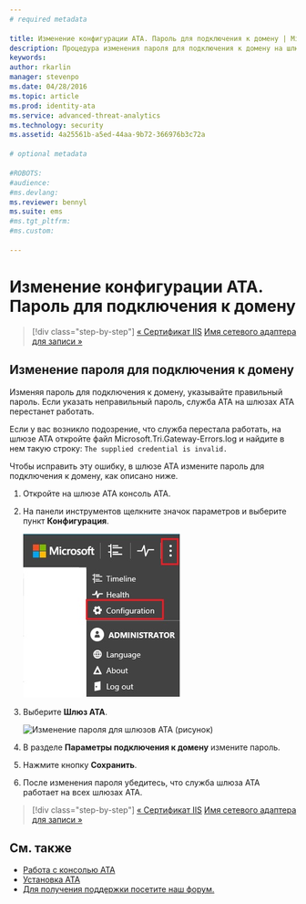 ```yaml
---
# required metadata

title: Изменение конфигурации ATA. Пароль для подключения к домену | Microsoft Advanced Threat Analytics
description: Процедура изменения пароля для подключения к домену на шлюзе ATA.
keywords:
author: rkarlin
manager: stevenpo
ms.date: 04/28/2016
ms.topic: article
ms.prod: identity-ata
ms.service: advanced-threat-analytics
ms.technology: security
ms.assetid: 4a25561b-a5ed-44aa-9b72-366976b3c72a

# optional metadata

#ROBOTS:
#audience:
#ms.devlang:
ms.reviewer: bennyl
ms.suite: ems
#ms.tgt_pltfrm:
#ms.custom:

---
```


# Изменение конфигурации ATA. Пароль для подключения к домену

>[!div class="step-by-step"]
[« Сертификат IIS](modifying-ata-config-iiscert.md)
[Имя сетевого адаптера для записи »](modifying-ata-config-nicname.md)

## Изменение пароля для подключения к домену
Изменяя пароль для подключения к домену, указывайте правильный пароль. Если указать неправильный пароль, служба ATA на шлюзах ATA перестанет работать.

Если у вас возникло подозрение, что служба перестала работать, на шлюзе ATA откройте файл Microsoft.Tri.Gateway-Errors.log и найдите в нем такую строку:
`The supplied credential is invalid.`

Чтобы исправить эту ошибку, в шлюзе ATA измените пароль для подключения к домену, как описано ниже.

1.  Откройте на шлюзе ATA консоль ATA.

2.  На панели инструментов щелкните значок параметров и выберите пункт **Конфигурация**.

    ![Значок параметров конфигурации ATA](media/ATA-config-icon.JPG)

3.  Выберите **Шлюз ATA**.

    ![Изменение пароля для шлюзов ATA (рисунок)](media/ATA-GW-change-DC-password.JPG)

4.  В разделе **Параметры подключения к домену** измените пароль.

5.  Нажмите кнопку **Сохранить**.

6.  После изменения пароля убедитесь, что служба шлюза ATA работает на всех шлюзах ATA.

>[!div class="step-by-step"]
[« Сертификат IIS](modifying-ata-config-iiscert.md)
[Имя сетевого адаптера для записи »](modifying-ata-config-nicname.md)

## См. также
- [Работа с консолью ATA](/advanced-threat-analytics/understand/working-with-ata-console)
- [Установка ATA](install-ata.md)
- [Для получения поддержки посетите наш форум.](https://social.technet.microsoft.com/Forums/security/en-US/home?forum=mata)


<!--HONumber=Apr16_HO2-->


